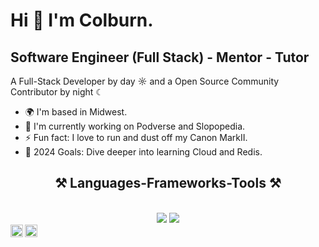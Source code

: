 Hi 👋 I'm Colburn.
================================

Software Engineer (Full Stack) - Mentor - Tutor
------------------------------

A Full-Stack Developer by day ☼ and a Open Source Community Contributor by night ☾

*   🌍 I'm based in Midwest.
*   🔭 I'm currently working on Podverse and Slopopedia.
*   ⚡  Fun fact: I love to run and dust off my Canon MarkII.
*   🥅 2024 Goals: Dive deeper into learning Cloud and Redis.

<h2 align="center">⚒️ Languages-Frameworks-Tools ⚒️</h2>
<br/>
<div align="center">
<img src="https://skillicons.dev/icons?i=react,bootstrap,mui,html,css,vscode,github,figma,tailwind,git,angular,postman" />
<img src="https://skillicons.dev/icons?i=nodejs,dotnet,cs,javascript,typescript,prisma,express,postgres,mongodb,mysql,nextjs,redux" /><br>
</div>

<a href="https://twitter.com/whocolburn">
  <img align="left" alt="Colburns's Twitter" width="20px" src="https://simpleicons.now.sh/twitter/495f7e" />
</a>
<a href="https://www.linkedin.com/in/colburn-sanders/">
  <img align="left" alt="Colburn's Linkedin" width="20px" src="https://simpleicons.now.sh/linkedin/495f7e" />
</a>



                    

